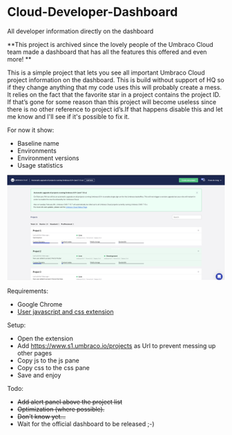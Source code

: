 # Cloud-Developer-Dashboard
All developer information directly on the dashboard

**This project is archived since the lovely people of the Umbraco Cloud team made a dashboard that has all the features this offered and even more!
**

This is a simple project that lets you see all important Umbraco Cloud project information on the dashboard.
This is build without support of HQ so if they change anything that my code uses this will probably create a mess.
It relies on the fact that the favorite star in a project contains the project ID. If that’s gone for some reason than this project will become useless since there is no other reference to project id’s.If that happens disable this and let me know and I'll see if it's possible to fix it.

For now it show:
- Baseline name
- Environments
- Environment versions
- Usage statistics

![Screenshot](/screenshot.png?raw=true "Screenshot")

Requirements:
- Google Chrome
- [User javascript and css extension](https://chrome.google.com/webstore/detail/user-javascript-and-css/nbhcbdghjpllgmfilhnhkllmkecfmpld)

Setup:
- Open the extension
- Add https://www.s1.umbraco.io/projects as Url to prevent messing up other pages
- Copy js to the js pane
- Copy css to the css pane
- Save and enjoy

Todo:
- ~~Add alert panel above the project list~~
- ~~Optimization (where possible).~~
- ~~Don't know yet...~~
- Wait for the official dashboard to be released ;-)
